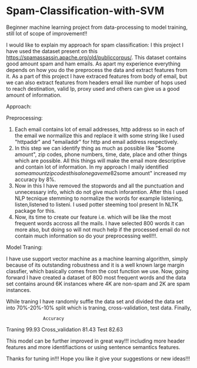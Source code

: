# Spam-Classification-with-SVM
Beginner machine learning project from data-processing to model training, still lot of scope of improvement!!

I would like to explain my approach for spam classification:
I this project I have used the dataset present on this https://spamassassin.apache.org/old/publiccorpus/. This dataset contains good amount spam and ham emails. As apart my experience everything depends on how you do the preprocess the data and extract features from it. As a part of this project I have extraced features from body of email, but we can also extract features from headers email like number of hops used to reach destination, valid Ip, proxy used and others can give us a good amount of information. 

Approach:

Preprocessing:
1) Each email contains lot of email addresses, http address so in each of the email we normailize this and replace it with some string like I used "httpaddr" and "emailaddr" for http and email  address respectively.
2) In this step we can identify thing as much as possible like "$some amount", zip codes, phone numbers, time, date, place and other things which are possible. All this things will make the email more descriptive and contain lot of information. In my approach I maily identified $some amount zipcodes this alone gave me 82% acurracy on my test after selection of best model using the cross-validation set, so you probably now know how impactful this thing can be. Let me give small motivation just inclusion of "$some amount" increased my accuracy by 8%.
3) Now in this I have removed the stopwords and all the punctuation and unnecessary info, which do not give much inforamtion. After this I used NLP tecnique stemming to normalize the words for example listening, listen,listened to listeni. I used potter steeming tool present In NLTK package for this.
4) Now, its time to create our feature i.e. which will be like the most frequent words accross all the mails. I have selected 800 words it can more also, but doing so will not much help if the processed email do not contain much information so do your preprocessing well!!!.

Model Traning:

I have use support vector machine as a machine learning algorithm, simply because of its outstanding robustness and it is a well known large margin classfier, which basically comes from the cost function we use. Now, going forward I have created a dataset of 800 most frequent words and the data set contains around 6K instances where 4K are non-spam and 2K are spam instances. 

While traning I have randomly suffle the data set and divided the data set into 70%-20%-10% split which is traning, cross-validation, test data. Finally, 

                  Accuracy 
Traning             99.93
Cross_validation    81.43
Test                82.63

This model can be further improved in great way!!! including more header features and more identifiactions or using sentence semantics features.


Thanks for tuning in!!! Hope you like it give your suggestions or new ideas!!!
